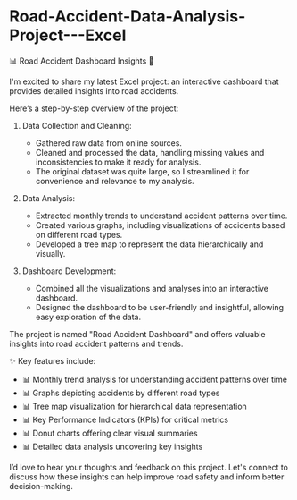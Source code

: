 # Road-Accident-Data-Analysis-Project---Excel

📊 Road Accident Dashboard Insights 🚗

I'm excited to share my latest Excel project: an interactive dashboard that provides detailed insights into road accidents.

Here’s a step-by-step overview of the project:

1. Data Collection and Cleaning:
   - Gathered raw data from online sources.
   - Cleaned and processed the data, handling missing values and inconsistencies to make it ready for analysis.
   - The original dataset was quite large, so I streamlined it for convenience and relevance to my analysis.

2. Data Analysis:
   - Extracted monthly trends to understand accident patterns over time.
   - Created various graphs, including visualizations of accidents based on different road types.
   - Developed a tree map to represent the data hierarchically and visually.

3. Dashboard Development:
   - Combined all the visualizations and analyses into an interactive dashboard.
   - Designed the dashboard to be user-friendly and insightful, allowing easy exploration of the data.

The project is named "Road Accident Dashboard" and offers valuable insights into road accident patterns and trends.

✨ Key features include:

- 📊 Monthly trend analysis for understanding accident patterns over time
- 📊 Graphs depicting accidents by different road types
- 📊 Tree map visualization for hierarchical data representation
- 📊 Key Performance Indicators (KPIs) for critical metrics
- 📊 Donut charts offering clear visual summaries
- 📊 Detailed data analysis uncovering key insights


I’d love to hear your thoughts and feedback on this project. Let's connect to discuss how these insights can help improve road safety and inform better decision-making.

